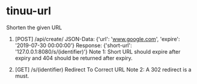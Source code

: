 # tinuu-url
Shorten the given URL

1. [POST] /api/create/
JSON-Data: {'url': 'www.google.com', 'expire': '2019-07-30 00:00:00'}
Response: {'short-url': '127.0.0.1:8080/s/(identifier)'}
Note 1: Short URL should expire after expiry and 404 should be returned after expiry.

2. [GET] /s/(identifier)
Redirect To Correct URL
Note 2: A 302 redirect is a must.
